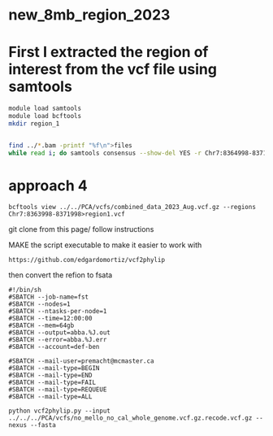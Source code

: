 # new_8mb_region_2023

# First I extracted the region of interest from the vcf file using samtools
```bash
module load samtools
module load bcftools
mkdir region_1


find ../*.bam -printf "%f\n">files
while read i; do samtools consensus --show-del YES -r Chr7:8364998-8371997 -o region_1/"$i".consensus ../"$i";done<files

```
# approach 4
```extract region
bcftools view ../../PCA/vcfs/combined_data_2023_Aug.vcf.gz --regions Chr7:8363998-8371998>region1.vcf
```
git clone from this page/ follow instructions

MAKE the script executable to make it easier to work with
```wget
https://github.com/edgardomortiz/vcf2phylip
```
then convert the refion to fsata
```
#!/bin/sh
#SBATCH --job-name=fst
#SBATCH --nodes=1
#SBATCH --ntasks-per-node=1
#SBATCH --time=12:00:00
#SBATCH --mem=64gb
#SBATCH --output=abba.%J.out
#SBATCH --error=abba.%J.err
#SBATCH --account=def-ben

#SBATCH --mail-user=premacht@mcmaster.ca
#SBATCH --mail-type=BEGIN
#SBATCH --mail-type=END
#SBATCH --mail-type=FAIL
#SBATCH --mail-type=REQUEUE
#SBATCH --mail-type=ALL

python vcf2phylip.py --input ../../../PCA/vcfs/no_mello_no_cal_whole_genome.vcf.gz.recode.vcf.gz --nexus --fasta
```
